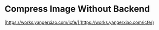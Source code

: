 # Compress Image Without Backend

[https://works.yangerxiao.com/icfe/](https://works.yangerxiao.com/icfe/)
